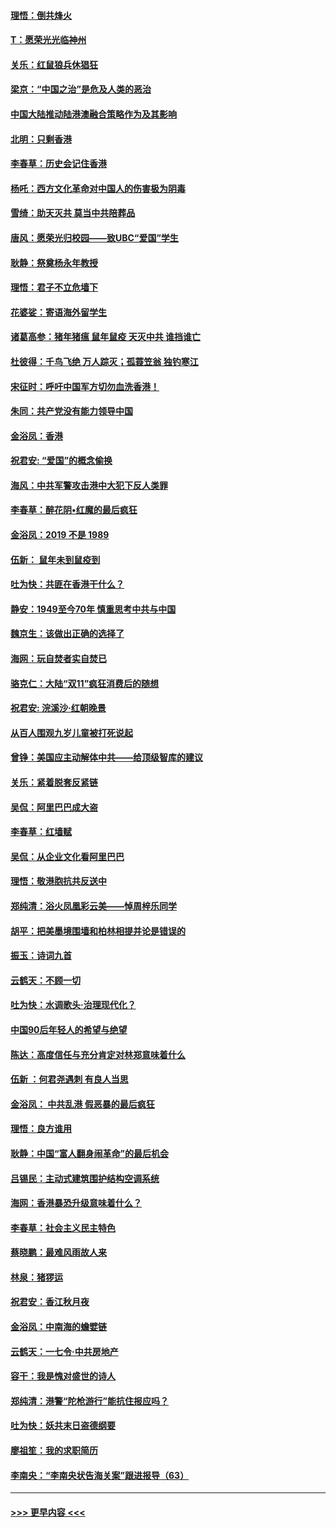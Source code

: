 #### [理悟：倒共烽火](../pages/nsc993/n11668844.md?t=11210333) 
#### [T：愿荣光光临神州](../pages/nsc993/n11668421.md?t=11210333) 
#### [关乐：红鼠狼兵休猖狂](../pages/nsc993/n11668378.md?t=11210333) 
#### [梁京：“中国之治”是危及人类的恶治](../pages/nsc993/n11668328.md?t=11210333) 
#### [中国大陆推动陆港澳融合策略作为及其影响](../pages/nsc993/n11668157.md?t=11210333) 
#### [北明：只剩香港](../pages/nsc993/n11668002.md?t=11210333) 
#### [李春草：历史会记住香港](../pages/nsc993/n11667927.md?t=11210333) 
#### [杨吒：西方文化革命对中国人的伤害极为阴毒](../pages/nsc993/n11664521.md?t=11210333) 
#### [雪绮：助天灭共 莫当中共陪葬品](../pages/nsc993/n11662650.md?t=11210333) 
#### [唐风：愿荣光归校园——致UBC“爱国”学生](../pages/nsc993/n11662194.md?t=11210333) 
#### [耿静：祭奠杨永年教授](../pages/nsc993/n11662514.md?t=11210333) 
#### [理悟：君子不立危墙下](../pages/nsc993/n11662172.md?t=11210333) 
#### [花婆娑：寄语海外留学生](../pages/nsc993/n11662121.md?t=11210333) 
#### [诸葛高参：猪年猪瘟 鼠年鼠疫 天灭中共 谁挡谁亡](../pages/nsc993/n11661980.md?t=11210333) 
#### [杜彼得：千鸟飞绝 万人踪灭；孤蓑笠翁 独钓寒江](../pages/nsc993/n11661170.md?t=11210333) 
#### [宋征时：呼吁中国军方切勿血洗香港！](../pages/nsc993/n11415318.md?t=11210333) 
#### [朱同：共产党没有能力领导中国](../pages/nsc993/n11660421.md?t=11210333) 
#### [金浴凤：香港](../pages/nsc993/n11660419.md?t=11210333) 
#### [祝君安: “爱国”的概念偷换](../pages/nsc993/n11659706.md?t=11210333) 
#### [海风：中共军警攻击港中大犯下反人类罪](../pages/nsc993/n11659632.md?t=11210333) 
#### [李春草：醉花阴•红魔的最后疯狂](../pages/nsc993/n11659287.md?t=11210333) 
#### [金浴凤：2019 不是 1989](../pages/nsc993/n11657663.md?t=11210333) 
#### [伍新： 鼠年未到鼠疫到](../pages/nsc993/n11655098.md?t=11210333) 
#### [吐为快：共匪在香港干什么？](../pages/nsc993/n11654891.md?t=11210333) 
#### [静安：1949至今70年 慎重思考中共与中国](../pages/nsc993/n11651244.md?t=11210333) 
#### [魏京生：该做出正确的选择了](../pages/nsc993/n11653084.md?t=11210333) 
#### [海网：玩自焚者实自焚已](../pages/nsc993/n11652423.md?t=11210333) 
#### [骆克仁：大陆“双11”疯狂消费后的随想](../pages/nsc993/n11652305.md?t=11210333) 
#### [祝君安: 浣溪沙·红朝晚景](../pages/nsc993/n11652258.md?t=11210333) 
#### [从百人围观九岁儿童被打死说起](../pages/nsc993/n11651030.md?t=11210333) 
#### [曾铮：美国应主动解体中共——给顶级智库的建议](../pages/nsc993/n11649888.md?t=11210333) 
#### [关乐：紧着脱套反紧链](../pages/nsc993/n11649069.md?t=11210333) 
#### [吴侃：阿里巴巴成大盗](../pages/nsc993/n11645523.md?t=11210333) 
#### [李春草：红墙赋](../pages/nsc993/n11646389.md?t=11210333) 
#### [吴侃：从企业文化看阿里巴巴](../pages/nsc993/n11645476.md?t=11210333) 
#### [理悟：敬港胞抗共反送中](../pages/nsc993/n11645466.md?t=11210333) 
#### [郑纯清：浴火凤凰彩云美——悼周梓乐同学](../pages/nsc993/n11645155.md?t=11210333) 
#### [胡平：把美墨境围墙和柏林相提并论是错误的](../pages/nsc993/n11645134.md?t=11210333) 
#### [振玉：诗词九首](../pages/nsc993/n11644081.md?t=11210333) 
#### [云鹤天：不顾一切](../pages/nsc993/n11643508.md?t=11210333) 
#### [吐为快：水调歌头·治理现代化？](../pages/nsc993/n11643485.md?t=11210333) 
#### [中国90后年轻人的希望与绝望](../pages/nsc993/n11642317.md?t=11210333) 
#### [陈达：高度信任与充分肯定对林郑意味着什么](../pages/nsc993/n11641441.md?t=11210333) 
#### [伍新 ：何君尧遇刺 有良人当思](../pages/nsc993/n11641503.md?t=11210333) 
#### [金浴凤： 中共乱港  假恶暴的最后疯狂](../pages/nsc993/n11641495.md?t=11210333) 
#### [理悟：良方谁用](../pages/nsc993/n11641463.md?t=11210333) 
#### [耿静：中国“富人翻身闹革命”的最后机会](../pages/nsc993/n11640655.md?t=11210333) 
#### [吕锡民：主动式建筑围护结构空调系统](../pages/nsc993/n11640168.md?t=11210333) 
#### [海网：香港暴恐升级意味着什么？](../pages/nsc993/n11635904.md?t=11210333) 
#### [李春草：社会主义民主特色](../pages/nsc993/n11634657.md?t=11210333) 
#### [蔡晓鹏：最难风雨故人来](../pages/nsc993/n11633145.md?t=11210333) 
#### [林泉：猪猡运](../pages/nsc993/n11631469.md?t=11210333) 
#### [祝君安：香江秋月夜](../pages/nsc993/n11631440.md?t=11210333) 
#### [金浴凤：中南海的蟾嬖链](../pages/nsc993/n11631290.md?t=11210333) 
#### [云鹤天：一七令·中共房地产](../pages/nsc993/n11630084.md?t=11210333) 
#### [容干：我是愧对盛世的诗人](../pages/nsc993/n11630059.md?t=11210333) 
#### [郑纯清：港警“陀枪游行”能抗住报应吗？](../pages/nsc993/n11629999.md?t=11210333) 
#### [吐为快：妖共末日盗德纲要](../pages/nsc993/n11628610.md?t=11210333) 
#### [廖祖笙：我的求职简历](../pages/nsc993/n11628492.md?t=11210333) 
#### [李南央：“李南央状告海关案”跟进报导（63）](../pages/nsc993/n11627039.md?t=11210333) 

----
#### [ >>> 更早内容 <<< ](../indexes/nsc993-earlier.md)
